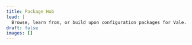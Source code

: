 ```yaml
---
title: Package Hub
lead: |
  Browse, learn from, or build upon configuration packages for Vale.
draft: false
images: []
---
```

